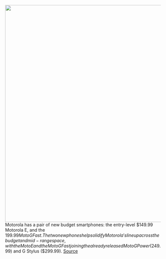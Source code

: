 <img src='https://cdn.vox-cdn.com/uploads/chorus_asset/file/11490453/a-01.0.png' width='700px' /><br/>
Motorola has a pair of new budget smartphones: the entry-level $149.99 Motorola E, and the $199.99 Moto G Fast. The two new phones help solidify Motorola's lineup across the budget and mid-range space, with the Moto E and the Moto G Fast joining the already released Moto G Power ($249.99) and G Stylus ($299.99).
<a href='https://www.theverge.com/circuitbreaker/2020/6/5/21280823/motorola-moto-e-g-fast-budget-smartphones-android-149-199-cheap'> Source <a/>
